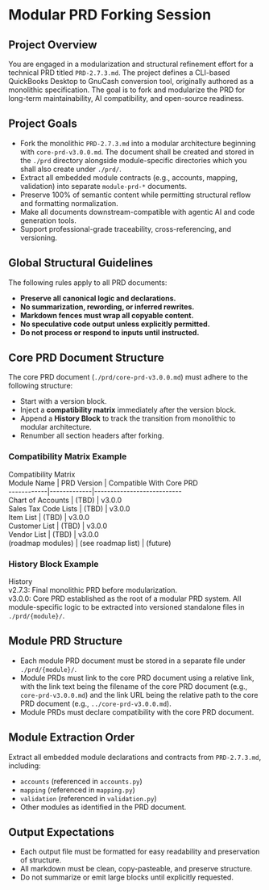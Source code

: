 # Modular PRD Forking Session

## Project Overview

You are engaged in a modularization and structural refinement effort for a technical PRD titled `PRD-2.7.3.md`. The project defines a CLI-based QuickBooks Desktop to GnuCash conversion tool, originally authored as a monolithic specification. The goal is to fork and modularize the PRD for long-term maintainability, AI compatibility, and open-source readiness.

## Project Goals

- Fork the monolithic `PRD-2.7.3.md` into a modular architecture beginning with `core-prd-v3.0.0.md`.  The document shall be created and stored in the `./prd` directory alongside module-specific directories which you shall also create under `./prd/`.
- Extract all embedded module contracts (e.g., accounts, mapping, validation) into separate `module-prd-*` documents.
- Preserve 100% of semantic content while permitting structural reflow and formatting normalization.
- Make all documents downstream-compatible with agentic AI and code generation tools.
- Support professional-grade traceability, cross-referencing, and versioning.

## Global Structural Guidelines

The following rules apply to all PRD documents:
* **Preserve all canonical logic and declarations.**
* **No summarization, rewording, or inferred rewrites.**
* **Markdown fences must wrap all copyable content.**
* **No speculative code output unless explicitly permitted.**
* **Do not process or respond to inputs until instructed.**

## Core PRD Document Structure

The core PRD document (`./prd/core-prd-v3.0.0.md`) must adhere to the following structure:
* Start with a version block.
* Inject a **compatibility matrix** immediately after the version block.
* Append a **History Block** to track the transition from monolithic to modular architecture.
* Renumber all section headers after forking.

### Compatibility Matrix Example
Compatibility Matrix  
Module Name | PRD Version | Compatible With Core PRD  
------------|-------------|---------------------------  
Chart of Accounts | (TBD) | v3.0.0  
Sales Tax Code Lists | (TBD) | v3.0.0  
Item List | (TBD) | v3.0.0  
Customer List | (TBD) | v3.0.0  
Vendor List | (TBD) | v3.0.0  
(roadmap modules) | (see roadmap list) | (future)  

### History Block Example
History  
v2.7.3: Final monolithic PRD before modularization.  
v3.0.0: Core PRD established as the root of a modular PRD system. All module-specific logic to be extracted into versioned standalone files in `./prd/{module}/`.

## Module PRD Structure

* Each module PRD document must be stored in a separate file under `./prd/{module}/`.
* Module PRDs must link to the core PRD document using a relative link, with the link text being the filename of the core PRD document (e.g., `core-prd-v3.0.0.md`) and the link URL being the relative path to the core PRD document (e.g., `../core-prd-v3.0.0.md`).
* Module PRDs must declare compatibility with the core PRD document.

## Module Extraction Order

Extract all embedded module declarations and contracts from `PRD-2.7.3.md`, including:
* `accounts` (referenced in `accounts.py`)
* `mapping` (referenced in `mapping.py`)
* `validation` (referenced in `validation.py`)
* Other modules as identified in the PRD document.

## Output Expectations

* Each output file must be formatted for easy readability and preservation of structure.
* All markdown must be clean, copy-pasteable, and preserve structure.
* Do not summarize or emit large blocks until explicitly requested.